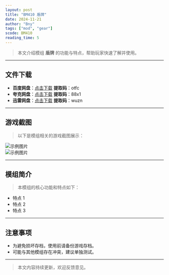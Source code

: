 ```yaml
---
layout: post
title: "BM410 盾牌"
date: 2024-11-21
author: "Bny"
tags: ["mod", "gear"]
scode: BM410
reading_time: 5
---
```


> 本文介绍模组 **盾牌** 的功能与特点，帮助玩家快速了解并使用。

---





## 文件下载
- **百度网盘**：[点击下载](https://pan.baidu.com/s/1A5VjleePdgQz0917i1Ch4w?pwd=otfc)  **提取码**：otfc  
- **夸克网盘**：[点击下载](https://pan.quark.cn/s/ed9cb52f4bd3?pwd=88x1)  **提取码**：88x1  
- **迅雷网盘**：[点击下载](https://pan.xunlei.com/s/VOCCbYs8XdAt6kK_zGb_uMdmA1?pwd=wuzn)  **提取码**：wuzn  

---

## 游戏截图
> 以下是模组相关的游戏截图展示：

![示例图片](https://example.com/screenshot1.jpg)  
![示例图片](https://example.com/screenshot2.jpg)

---

## 模组简介
> 本模组的核心功能和特点如下：
- 特点 1
- 特点 2
- 特点 3

---

## 注意事项
- 为避免损坏存档，使用前请备份游戏存档。
- 可能与其他模组存在冲突，建议单独测试。

---

> 本文内容持续更新，欢迎反馈意见。
